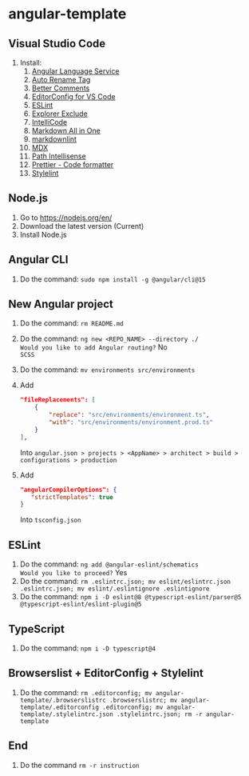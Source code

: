# angular-template

## Visual Studio Code

1. Install:
   1. [Angular Language Service](https://marketplace.visualstudio.com/items?itemName=Angular.ng-template)
   2. [Auto Rename Tag](https://marketplace.visualstudio.com/items?itemName=formulahendry.auto-rename-tag)
   3. [Better Comments](https://marketplace.visualstudio.com/items?itemName=aaron-bond.better-comments)
   4. [EditorConfig for VS Code](https://marketplace.visualstudio.com/items?itemName=EditorConfig.EditorConfig)
   5. [ESLint](https://marketplace.visualstudio.com/items?itemName=dbaeumer.vscode-eslint)
   6. [Explorer Exclude](https://marketplace.visualstudio.com/items?itemName=PeterSchmalfeldt.explorer-exclude)
   7. [IntelliCode](https://marketplace.visualstudio.com/items?itemName=VisualStudioExptTeam.vscodeintellicode)
   8. [Markdown All in One](https://marketplace.visualstudio.com/items?itemName=yzhang.markdown-all-in-one)
   9. [markdownlint](https://marketplace.visualstudio.com/items?itemName=DavidAnson.vscode-markdownlint)
   10. [MDX](https://marketplace.visualstudio.com/items?itemName=unifiedjs.vscode-mdx)
   11. [Path Intellisense](https://marketplace.visualstudio.com/items?itemName=christian-kohler.path-intellisense)
   12. [Prettier - Code formatter](https://marketplace.visualstudio.com/items?itemName=esbenp.prettier-vscode)
   13. [Stylelint](https://marketplace.visualstudio.com/items?itemName=stylelint.vscode-stylelint)

## Node.js

1. Go to <https://nodejs.org/en/>
2. Download the latest version (Current)
3. Install Node.js

## Angular CLI

1. Do the command: `sudo npm install -g @angular/cli@15`

## New Angular project

1. Do the command: `rm README.md`
2. Do the command: `ng new <REPO_NAME> --directory ./`\
   `Would you like to add Angular routing?` No\
   `SCSS`
3. Do the command: `mv environments src/environments`
4. Add

   ``` json
   "fileReplacements": [
       {
           "replace": "src/environments/environment.ts",
           "with": "src/environments/environment.prod.ts"
       }
   ],
   ```

   Into `angular.json > projects > <AppName> > architect > build > configurations > production`

5. Add

   ```json
   "angularCompilerOptions": {
      "strictTemplates": true
   }
   ```

   Into `tsconfig.json`

## ESLint

1. Do the command: `ng add @angular-eslint/schematics`\
   `Would you like to proceed?` Yes
2. Do the command: `rm .eslintrc.json; mv eslint/eslintrc.json .eslintrc.json; mv eslint/.eslintignore .eslintignore`
3. Do the command: `npm i -D eslint@8 @typescript-eslint/parser@5 @typescript-eslint/eslint-plugin@5`

## TypeScript

1. Do the command: `npm i -D typescript@4`

## Browserslist + EditorConfig + Stylelint

1. Do the command: `rm .editorconfig; mv angular-template/.browserslistrc .browserslistrc; mv angular-template/.editorconfig .editorconfig; mv angular-template/.stylelintrc.json .stylelintrc.json; rm -r angular-template`

## End

1. Do the command `rm -r instruction`
